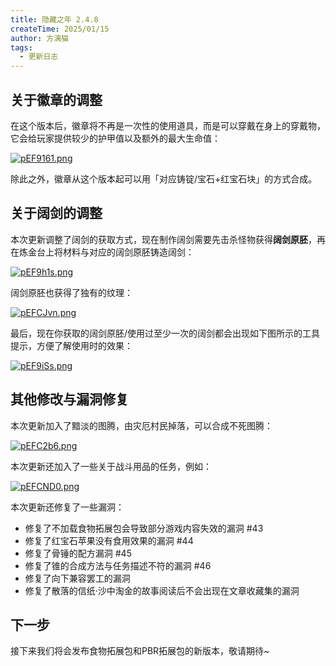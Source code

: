 ```yaml
---
title: 隐藏之年 2.4.8
createTime: 2025/01/15
author: 方漓猫
tags:
  - 更新日志
---
```

## 关于徽章的调整
在这个版本后，徽章将不再是一次性的使用道具，而是可以穿戴在身上的穿戴物，它会给玩家提供较少的护甲值以及额外的最大生命值：

[![pEF9161.png](https://s21.ax1x.com/2025/01/15/pEF9161.png)](https://imgse.com/i/pEF9161)

除此之外，徽章从这个版本起可以用「对应铸锭/宝石+红宝石块」的方式合成。

## 关于阔剑的调整
本次更新调整了阔剑的获取方式，现在制作阔剑需要先击杀怪物获得**阔剑原胚**，再在炼金台上将材料与对应的阔剑原胚铸造阔剑：

[![pEF9h1s.png](https://s21.ax1x.com/2025/01/15/pEF9h1s.png)](https://imgse.com/i/pEF9h1s)

阔剑原胚也获得了独有的纹理：

[![pEFCJvn.png](https://s21.ax1x.com/2025/01/15/pEFCJvn.png)](https://imgse.com/i/pEFCJvn)

最后，现在你获取的阔剑原胚/使用过至少一次的阔剑都会出现如下图所示的工具提示，方便了解使用时的效果：

[![pEF9iSs.png](https://s21.ax1x.com/2025/01/15/pEF9iSs.png)](https://imgse.com/i/pEF9iSs)

## 其他修改与漏洞修复
本次更新加入了黯淡的图腾，由灾厄村民掉落，可以合成不死图腾：

[![pEFC2b6.png](https://s21.ax1x.com/2025/01/15/pEFC2b6.png)](https://imgse.com/i/pEFC2b6)

本次更新还加入了一些关于战斗用品的任务，例如：

[![pEFCND0.png](https://s21.ax1x.com/2025/01/15/pEFCND0.png)](https://imgse.com/i/pEFCND0)

本次更新还修复了一些漏洞：

- 修复了不加载食物拓展包会导致部分游戏内容失效的漏洞 #43
- 修复了红宝石苹果没有食用效果的漏洞 #44
- 修复了骨锤的配方漏洞 #45
- 修复了锥的合成方法与任务描述不符的漏洞 #46
- 修复了向下兼容罢工的漏洞
- 修复了散落的信纸·沙中淘金的故事阅读后不会出现在文章收藏集的漏洞

## 下一步
接下来我们将会发布食物拓展包和PBR拓展包的新版本，敬请期待~